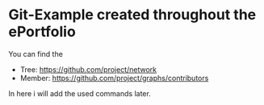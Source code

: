 # Git-Example created throughout the ePortfolio

You can find the
 - Tree: https://github.com/project/network
 - Member: https://github.com/project/graphs/contributors

In here i will add the used commands later.
